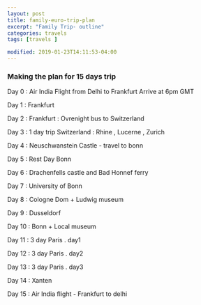 ```yaml
---
layout: post
title: family-euro-trip-plan
excerpt: "Family Trip- outline"
categories: travels
tags: [travels ]

modified: 2019-01-23T14:11:53-04:00
---
```


### Making the plan for 15 days trip

Day 0 : Air India Flight from Delhi to Frankfurt
        Arrive at 6pm GMT

Day 1 : Frankfurt

Day 2 : Frankfurt : Ovrenight bus to Switzerland

Day 3 : 1 day trip Switzerland : Rhine , Lucerne , Zurich

Day 4 : Neuschwanstein Castle - travel to bonn

Day 5 : Rest Day Bonn

Day 6 : Drachenfells castle and Bad Honnef ferry

Day 7 : University of Bonn

Day 8 : Cologne Dom + Ludwig museum

Day 9 : Dusseldorf

Day 10 : Bonn + Local museum

Day 11 : 3 day Paris . day1

Day 12 : 3 day Paris . day2

Day 13 : 3 day Paris . day3

Day 14 : Xanten

Day 15 : Air India flight - Frankfurt to delhi
